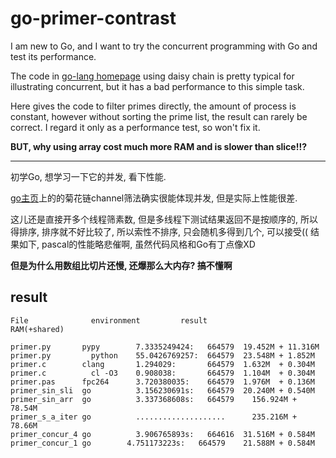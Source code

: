 go-primer-contrast
==================

I am new to Go, and I want to try the concurrent programming with Go and test its performance.

The code in [go-lang homepage](golang.org)
using daisy chain is pretty typical for illustrating concurrent, 
but it has a bad performance to this simple task.

Here gives the code to filter primes directly, the amount of process is constant, 
however without sorting the prime list, the result can rarely be correct.
I regard it only as a performance test, so won't fix it.

**BUT, why using array cost much more RAM and is slower than slice!!?**

----------------------------------
初学Go, 想学习一下它的并发, 看下性能.

[go主页](golang.org)上的的菊花链channel筛法确实很能体现并发, 但是实际上性能很差.

这儿还是直接开多个线程筛素数, 但是多线程下测试结果返回不是按顺序的, 所以得排序, 排序就不好比较了, 所以索性不排序,
只会随机多得到几个, 可以接受((
结果如下, pascal的性能略悲催啊, 虽然代码风格和Go有丁点像XD

**但是为什么用数组比切片还慢, 还爆那么大内存? 搞不懂啊**

result
---------------------------

    File		      environment		  result	      		  RAM(+shared)
      
    primer.py 	    pypy	    7.3335249424:   664579	19.452M + 11.316M
    primer.py	      python  	55.0426769257:  664579	23.548M + 1.852M
    primer.c  	    clang	    1.294029:       664579	1.632M  + 0.304M
    primer.c	      cl -O3  	0.908038:       664579	1.104M  + 0.304M
    primer.pas	    fpc264  	3.720380035:    664579	1.976M  + 0.136M
    primer_sin_sli	go      	3.156230691s:   664579	20.240M + 0.540M
    primer_sin_arr	go      	3.337368608s:	664579	  156.924M + 78.54M
    primer_s_a_iter	go       	....................	  235.216M + 78.66M
    primer_concur_4	go      	3.906765893s:   664616	31.516M + 0.584M
    primer_concur_1	go	      4.751173223s:   664579	21.588M + 0.584M
